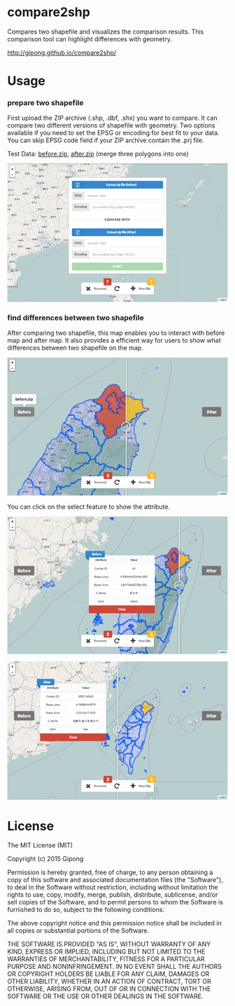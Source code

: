 # compare2shp
Compares two shapefile and visualizes the comparison results. This comparison tool can highlight differences with geometry.

http://gipong.github.io/compare2shp/

# Usage
### prepare two shapefile 
First upload the ZIP archive (.shp, .dbf, .shx) you want to compare. It can compare two different versions of shapefile with geometry. Two options available if you need to set the EPSG or encoding for best fit to your data. You can skip EPSG code field if your ZIP archive contain the .prj file.

Test Data: [before.zip](file/before.zip), [after.zip](file/after.zip) (merge three polygons into one)

![index](img/index.png)

### find differences between two shapefile 
After comparing two shapefile, this map enables you to interact with before map and after map. It also provides a efficient way for users to show what differences between two shapefile on the map.

![result](img/result.png)

You can click on the select feature to show the attribute. 

![beforeattr](img/beforeattr.png)

![afterattr](img/afterattr.png)

# License
The MIT License (MIT)

Copyright (c) 2015 Gipong

Permission is hereby granted, free of charge, to any person obtaining a copy
of this software and associated documentation files (the "Software"), to deal
in the Software without restriction, including without limitation the rights
to use, copy, modify, merge, publish, distribute, sublicense, and/or sell
copies of the Software, and to permit persons to whom the Software is
furnished to do so, subject to the following conditions:

The above copyright notice and this permission notice shall be included in all
copies or substantial portions of the Software.

THE SOFTWARE IS PROVIDED "AS IS", WITHOUT WARRANTY OF ANY KIND, EXPRESS OR
IMPLIED, INCLUDING BUT NOT LIMITED TO THE WARRANTIES OF MERCHANTABILITY,
FITNESS FOR A PARTICULAR PURPOSE AND NONINFRINGEMENT. IN NO EVENT SHALL THE
AUTHORS OR COPYRIGHT HOLDERS BE LIABLE FOR ANY CLAIM, DAMAGES OR OTHER
LIABILITY, WHETHER IN AN ACTION OF CONTRACT, TORT OR OTHERWISE, ARISING FROM,
OUT OF OR IN CONNECTION WITH THE SOFTWARE OR THE USE OR OTHER DEALINGS IN THE
SOFTWARE.
